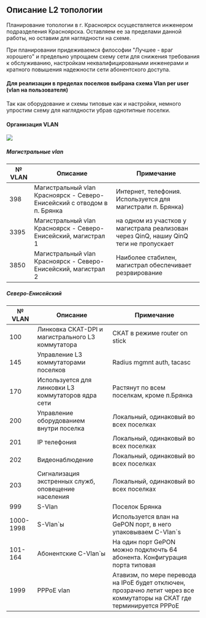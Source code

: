 ## Описание L2 топологии

Планирование топологии в г. Красноярск осуществляется инженером подразделения Красноярска. Оставляем ее за пределами данной работы, но оставим для наглядности на схеме. 
    
При планировании придеживаемся философии "Лучшее - враг хорошего" и предельно упрощаем схему сети для снижения требования к обслуживанию, настройкам неквалифицироваными инженерами и кратного повышения надежности сети абонентского доступа.  
#### Для реализации в пределах поселков выбрана схема Vlan per user (vlan на пользователя)  
  
Так как оборудование и схемы типовые как и настройки, немного упростим схему для наглядности убрав однотипные поселки.  
  
#### Организация VLAN
![][def]

[def]:https://github.com/bashkirov83/otus-gitnetwork/blob/main/final_project/after_upgrade/L2_topology/l2_isp_topology.jpg 
##### Магистральные vlan
|№ VLAN|Описание|Примечание|
|-------|--------|----------|
|398|Магистральный vlan  Красноярск - Северо-Енисейский с отводом в п. Брянка|Интернет, телефония. Используется для магистрали п. Брянка)|  
|3395|Магистральный vlan  Красноярск - Северо-Енисейский, магистрал 1|на одном из участков у магистрала реализован через QinQ, нашиу QinQ теги не пропускает|
|3850|Магистральный vlan  Красноярск - Северо-Енисейский, магистрал 2|Наиболее стабилен, магистрал обеспечивает резрвирование|  

##### Северо-Енисейский
  |№ VLAN|Описание|Примечание|
  |-------|--------|----------|
  |100|Линковка СКАТ-DPI и магистрального L3 коммутатора|СКАТ в режиме router on stick
  |145|Управление L3 коммутаторами поселков|Radius mgmnt auth, tacasc|
|170|Используется для линковки L3 коммутаторов ядра сети|Растянут по всем поселкам, кроме п.Брянка|
|200|Управление оборудованием внутри поселка|Локальный, одинаковый во всех поселках|
|201|IP телефония|Локальный, одинаковый во всех поселках|
|202|Видеонаблюдение|Локальный, одинаковый во всех поселках|
|203|Сигнализация экстренных служб, оповещение населения|Локальный, одинаковый во всех поселках|
|999|S-Vlan|Поселок Брянка|
|1000-1998|S-Vlan`ы|Используется влан на GePON порт, в него упаковываем C-Vlan`s|
|101-164|Абонентские C-Vlan`ы|На один порт GePON можно подключть 64 абонента. Конфигурация порта типовая|
|1999|PPPoE vlan|Атавизм, по мере перевода на IPoE будет отключен, прозрачно летит через все коммутаторы на СКАТ где терминируется PPPoE|